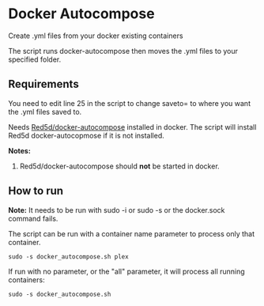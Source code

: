 # Docker Autocompose
Create .yml files from your docker existing containers

The script runs docker-autocompose then moves the .yml files to your specified folder.

## Requirements

You need to edit line 25 in the script to change saveto= to where you want the .yml files saved to.

Needs [Red5d/docker-autocompose](https://github.com/Red5d/docker-autocompose) installed in docker.
The script will install Red5d docker-autocopmose if it is not installed.

**Notes:** 
1. Red5d/docker-autocompose should **not** be started in docker.

## How to run

**Note:** It needs to be run with sudo -i or sudo -s or the docker.sock command fails.

The script can be run with a container name parameter to process only that container. 
```
sudo -s docker_autocompose.sh plex
```

If run with no parameter, or the "all" parameter, it will process all running containers: 
```
sudo -s docker_autocompose.sh
```


